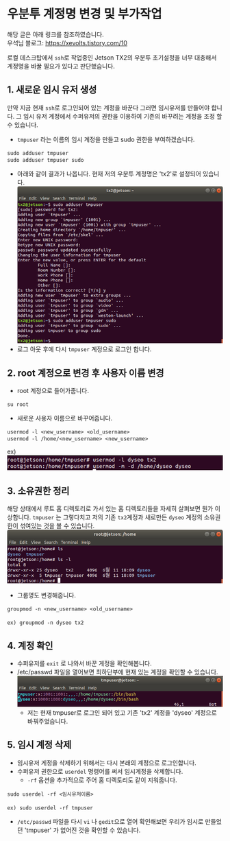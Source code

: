 # 우분투 계정명 변경 및 부가작업
해당 글은 아래 링크를 참조하였습니다.  
우석님 블로그: https://xevolts.tistory.com/10

로컬 데스크탑에서 `ssh`로 작업중인 Jetson TX2의 우분투 초기설정을 너무 대충해서
계정명을 바꿀 필요가 있다고 판단했습니다. 

## 1. 새로운 임시 유저 생성
만약 지금 현재 `ssh`로 로그인되어 있는 계정을 바꾼다 그러면 임시유저를 만들어야 합니다. 
그 임시 유저 계정에서 수퍼유저의 권한을 이용하여 기존의 바꾸려는 계정을 조정 할 수 있습니다.
- `tmpuser` 라는 이름의 임시 계정을 만들고 sudo 권한을 부여하겠습니다.
```shell script
sudo adduser tmpuser
sudo adduser tmpuser sudo
```
- 아래와 같이 결과가 나옵니다. 현재 저의 우분투 계정명은 'tx2'로 설정되어 있습니다.
![](change_ubuntu_username/image00.png)  
- 로그 아웃 후에 다시 `tmpuser` 계정으로 로그인 합니다. 

## 2. root 계정으로 변경 후 사용자 이름 변경
- root 계정으로 들어가줍니다.
```shell script
su root
```
- 새로운 사용자 이름으로 바꾸어줍니다.
```shell script
usermod -l <new_username> <old_username>
usermod -l /home/<new_username> <new_username>
```
ex)  
![](change_ubuntu_username/image01.png)  

## 3. 소유권한 정리
해당 상태에서 루트 홈 디렉토리로 가서 있는 홈 디렉토리들을 자세히 살펴보면 뭔가 이상합니다.
`tmpuser` 는 그렇다치고 저의 기존 `tx2`계정과 새로만든 `dyseo` 계정의 소유권한이 
섞여있는 것을 볼 수 있습니다.  
![](change_ubuntu_username/image02.png)
- 그룹명도 변경해줍니다.
```shell script
groupmod -n <new_username> <old_username>

ex) groupmod -n dyseo tx2
```

## 4. 계정 확인
- 수퍼유저를 `exit` 로 나와서 바꾼 게정을 확인해봅니다.
- /etc/passwd 파일을 열어보면 최하단부에 현재 있는 계정을 확인할 수 있습니다.
![](change_ubuntu_username/image03.png)
  - 저는 현재 tmpuser로 로그인 되어 있고 기존 'tx2' 계정을 'dyseo' 계정으로 바꿔주었습니다.


## 5. 임시 계정 삭제
- 임시유저 게정을 삭제하기 위해서는 다시 본래의 계정으로 로그인합니다.
- 수퍼유저 권한으로 `userdel` 명령어를 써서 임시계정을 삭제합니다.
  - `-rf` 옵션을 추가적으로 주어 홈 디렉토리도 같이 지워줍니다.
```shell script
sudo userdel -rf <임시유저이름>

ex) sudo userdel -rf tmpuser
```

- `/etc/passwd` 파일을 다시 `vi` 나 `gedit`으로 열어 확인해보면 
우리가 임시로 만들었던 'tmpuser' 가 없어진 것을 확인할 수 있습니다.


